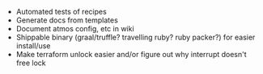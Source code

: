  * Automated tests of recipes
 * Generate docs from templates
 * Document atmos config, etc in wiki
 * Shippable binary (graal/truffle? travelling ruby? ruby packer?) for easier install/use
 * Make terraform unlock easier and/or figure out why interrupt doesn't free lock
  
